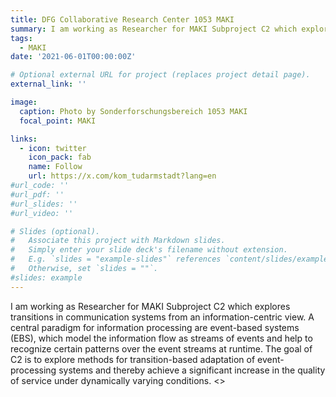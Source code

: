```yaml
---
title: DFG Collaborative Research Center 1053 MAKI
summary: I am working as Researcher for MAKI Subproject C2 which explores transitions in communication systems from an information-centric view. 
tags:
  - MAKI
date: '2021-06-01T00:00:00Z'

# Optional external URL for project (replaces project detail page).
external_link: ''

image:
  caption: Photo by Sonderforschungsbereich 1053 MAKI
  focal_point: MAKI

links:
  - icon: twitter
    icon_pack: fab
    name: Follow
    url: https://x.com/kom_tudarmstadt?lang=en
#url_code: ''
#url_pdf: ''
#url_slides: ''
#url_video: ''

# Slides (optional).
#   Associate this project with Markdown slides.
#   Simply enter your slide deck's filename without extension.
#   E.g. `slides = "example-slides"` references `content/slides/example-slides.md`.
#   Otherwise, set `slides = ""`.
#slides: example
---
```


I am working as Researcher for MAKI Subproject C2 which explores transitions in communication systems from an information-centric view. A central paradigm for information processing are event-based systems (EBS), which model the information flow as streams of events and help to recognize certain patterns over the event streams at runtime. The goal of C2 is to explore methods for transition-based adaptation of event-processing systems and thereby achieve a significant increase in the quality of service under dynamically varying conditions.
<>